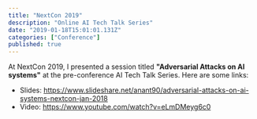 ```yaml
---
title: "NextCon 2019"
description: "Online AI Tech Talk Series"
date: "2019-01-18T15:01:01.131Z"
categories: ["Conference"]
published: true
---
```


At NextCon 2019, I presented a session titled **"Adversarial Attacks on AI systems"** at the pre-conference AI Tech Talk Series. Here are some links:

- Slides: https://www.slideshare.net/anant90/adversarial-attacks-on-ai-systems-nextcon-jan-2018
- Video: https://www.youtube.com/watch?v=eLmDMeyg6c0
